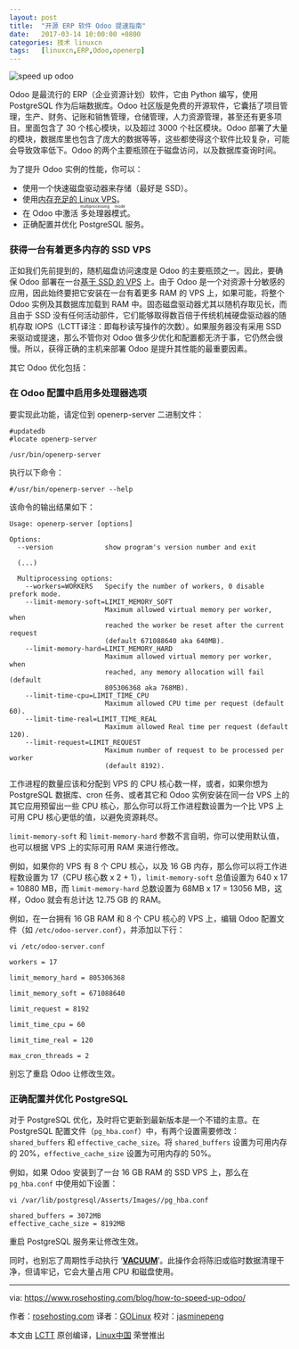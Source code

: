 ```yaml
---
layout: post
title:	"开源 ERP 软件 Odoo 提速指南"
date:	2017-03-14 10:00:00 +0800 
categories:	技术 linuxcn 
tags:	[linuxcn,ERP,Odoo,openerp]
---
```



![speed up odoo](/Asserts/Images//attachment/album/201703/14/100026rz44ja8lzpryj474.jpg)


Odoo 是最流行的 ERP（企业资源计划）软件，它由 Python 编写，使用 PostgreSQL 作为后端数据库。Odoo 社区版是免费的开源软件，它囊括了项目管理，生产、财务、记账和销售管理，仓储管理，人力资源管理，甚至还有更多项目。里面包含了 30 个核心模块，以及超过 3000 个社区模块。Odoo 部署了大量的模块，数据库里也包含了庞大的数据等等，这些都使得这个软件比较复杂，可能会导致效率低下。Odoo 的两个主要瓶颈在于磁盘访问，以及数据库查询时间。


为了提升 Odoo 实例的性能，你可以：


* 使用一个快速磁盘驱动器来存储（最好是 SSD）。
* 使用[内存充足的 Linux VPS](https://www.rosehosting.com/linux-vps-hosting.html)。
* 在 Odoo 中激活<ruby> 多处理器模式 <rt>  multiprocessing mode </rt></ruby>。
* 正确配置并优化 PostgreSQL 服务。


### 获得一台有着更多内存的 SSD VPS


正如我们先前提到的，随机磁盘访问速度是 Odoo 的主要瓶颈之一。因此，要确保 Odoo 部署在一台[基于 SSD 的 VPS](https://www.rosehosting.com/linux-vps-hosting.html) 上。由于 Odoo 是一个对资源十分敏感的应用，因此始终要把它安装在一台有着更多 RAM 的 VPS 上，如果可能，将整个 Odoo 实例及其数据库加载到 RAM 中。固态磁盘驱动器尤其以随机存取见长，而且由于 SSD 没有任何活动部件，它们能够取得数百倍于传统机械硬盘驱动器的随机存取 IOPS（LCTT译注：即每秒读写操作的次数）。如果服务器没有采用 SSD 来驱动或提速，那么不管你对 Odoo 做多少优化和配置都无济于事，它仍然会很慢。所以，获得正确的主机来部署 Odoo 是提升其性能的最重要因素。


其它 Odoo 优化包括：


### 在 Odoo 配置中启用多处理器选项


要实现此功能，请定位到 openerp-server 二进制文件：



```
#updatedb
#locate openerp-server

/usr/bin/openerp-server

```

执行以下命令：



```
#/usr/bin/openerp-server --help

```

该命令的输出结果如下：



```
Usage: openerp-server [options]

Options:
  --version             show program's version number and exit

  (...)

  Multiprocessing options:
    --workers=WORKERS   Specify the number of workers, 0 disable prefork mode.
    --limit-memory-soft=LIMIT_MEMORY_SOFT
                        Maximum allowed virtual memory per worker, when
                        reached the worker be reset after the current request
                        (default 671088640 aka 640MB).
    --limit-memory-hard=LIMIT_MEMORY_HARD
                        Maximum allowed virtual memory per worker, when
                        reached, any memory allocation will fail (default
                        805306368 aka 768MB).
    --limit-time-cpu=LIMIT_TIME_CPU
                        Maximum allowed CPU time per request (default 60).
    --limit-time-real=LIMIT_TIME_REAL
                        Maximum allowed Real time per request (default 120).
    --limit-request=LIMIT_REQUEST
                        Maximum number of request to be processed per worker
                        (default 8192).

```

工作进程的数量应该和分配到 VPS 的 CPU 核心数一样，或者，如果你想为 PostgreSQL 数据库、cron 任务、或者其它和 Odoo 实例安装在同一台 VPS 上的其它应用预留出一些 CPU 核心，那么你可以将工作进程数设置为一个比 VPS 上可用 CPU 核心更低的值，以避免资源耗尽。


`limit-memory-soft` 和 `limit-memory-hard` 参数不言自明，你可以使用默认值，也可以根据 VPS 上的实际可用 RAM 来进行修改。


例如，如果你的 VPS 有 8 个 CPU 核心，以及 16 GB 内存，那么你可以将工作进程数设置为 17（CPU 核心数 x 2 + 1），`limit-memory-soft` 总值设置为 640 x 17 = 10880 MB，而 `limit-memory-hard` 总数设置为 68MB x 17 = 13056 MB，这样，Odoo 就会有总计达 12.75 GB 的 RAM。


例如，在一台拥有 16 GB RAM 和 8 个 CPU 核心的 VPS 上，编辑 Odoo 配置文件（如 `/etc/odoo-server.conf`），并添加以下行：



```
vi /etc/odoo-server.conf

```


```
workers = 17

limit_memory_hard = 805306368

limit_memory_soft = 671088640

limit_request = 8192

limit_time_cpu = 60

limit_time_real = 120

max_cron_threads = 2

```

别忘了重启 Odoo 让修改生效。


### 正确配置并优化 PostgreSQL


对于 PostgreSQL 优化，及时将它更新到最新版本是一个不错的主意。在 PostgreSQL 配置文件（`pg_hba.conf`）中，有两个设置需要修改：`shared_buffers` 和 `effective_cache_size`。将 `shared_buffers` 设置为可用内存的 20%，`effective_cache_size` 设置为可用内存的 50%。


例如，如果 Odoo 安装到了一台 16 GB RAM 的 SSD VPS 上，那么在 `pg_hba.conf` 中使用如下设置：



```
vi /var/lib/postgresql/Asserts/Images//pg_hba.conf
```


```
shared_buffers = 3072MB
effective_cache_size = 8192MB

```

重启 PostgreSQL 服务来让修改生效。


同时，也别忘了周期性手动执行 ‘**[VACUUM](https://wiki.postgresql.org/wiki/Introduction_to_VACUUM,_ANALYZE,_EXPLAIN,_and_COUNT)**’。此操作会将陈旧或临时数据清理干净，但请牢记，它会大量占用 CPU 和磁盘使用。




---


via: <https://www.rosehosting.com/blog/how-to-speed-up-odoo/>


作者：[rosehosting.com](https://www.rosehosting.com/) 译者：[GOLinux](https://github.com/GOLinux) 校对：[jasminepeng](https://github.com/jasminepeng)


本文由 [LCTT](https://github.com/LCTT/TranslateProject) 原创编译，[Linux中国](https://linux.cn/) 荣誉推出
